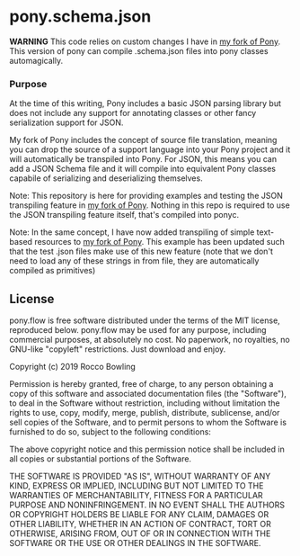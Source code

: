 # pony.schema.json

**WARNING** This code relies on custom changes I have in [my fork of Pony](https://github.com/KittyMac/ponyc/tree/roc_master). This version of pony can compile .schema.json files into pony classes automagically.

### Purpose

At the time of this writing, Pony includes a basic JSON parsing library but does not include any support for annotating classes or other fancy serialization support for JSON.

My fork of Pony includes the concept of source file translation, meaning you can drop the source of a support language into your Pony project and it will automatically be transpiled into Pony. For JSON, this means you can add a JSON Schema file and it will compile into equivalent Pony classes capabile of serializing and deserializing themselves.

Note: This repository is here for providing examples and testing the JSON transpiling feature in [my fork of Pony](https://github.com/KittyMac/ponyc/tree/roc_master).  Nothing in this repo is required to use the JSON transpiling feature itself, that's compiled into ponyc.

Note: In the same concept, I have now added transpiling of simple text-based resources to [my fork of Pony](https://github.com/KittyMac/ponyc/tree/roc_master). This example has been updated such that the test .json files make use of this new feature (note that we don't need to load any of these strings in from file, they are automatically compiled as primitives)

## License

pony.flow is free software distributed under the terms of the MIT license, reproduced below. pony.flow may be used for any purpose, including commercial purposes, at absolutely no cost. No paperwork, no royalties, no GNU-like "copyleft" restrictions. Just download and enjoy.

Copyright (c) 2019 Rocco Bowling

Permission is hereby granted, free of charge, to any person obtaining a copy of this software and associated documentation files (the "Software"), to deal in the Software without restriction, including without limitation the rights to use, copy, modify, merge, publish, distribute, sublicense, and/or sell copies of the Software, and to permit persons to whom the Software is furnished to do so, subject to the following conditions:

The above copyright notice and this permission notice shall be included in all copies or substantial portions of the Software.

THE SOFTWARE IS PROVIDED "AS IS", WITHOUT WARRANTY OF ANY KIND, EXPRESS OR IMPLIED, INCLUDING BUT NOT LIMITED TO THE WARRANTIES OF MERCHANTABILITY, FITNESS FOR A PARTICULAR PURPOSE AND NONINFRINGEMENT. IN NO EVENT SHALL THE AUTHORS OR COPYRIGHT HOLDERS BE LIABLE FOR ANY CLAIM, DAMAGES OR OTHER LIABILITY, WHETHER IN AN ACTION OF CONTRACT, TORT OR OTHERWISE, ARISING FROM, OUT OF OR IN CONNECTION WITH THE SOFTWARE OR THE USE OR OTHER DEALINGS IN THE SOFTWARE.